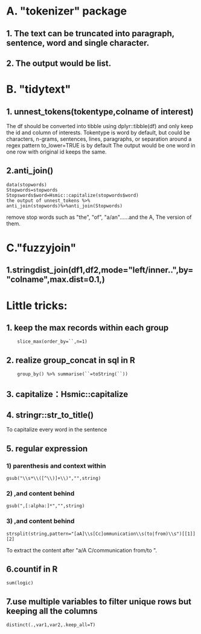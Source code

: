 # A. "tokenizer" package
## 1. The text can be truncated into paragraph, sentence, word and single character. 
## 2. The output would be list.
# B. "tidytext"
## 1. unnest_tokens(tokentype,colname of interest)
The df should be converted into tibble using dplyr::tibble(df) and only keep the id and column of interests.
Tokentype is word by default, but could be characters, n-grams, sentences, lines, paragraphs, or separation around a regex pattern
to_lower=TRUE is by default
The output would be one word in one row with original id keeps the same.
## 2.anti_join()
    data(stopwords)
    Stopwords=stopwords
    Stopswords$word=Hsmic::capitalize(stopwords$word)
    the output of unnest_tokens %>% anti_join(stopwords)%>%anti_join(Stopwords)         
remove stop words such as "the", "of", "a/an"......and the A, The version of them.
# C."fuzzyjoin"
## 1.stringdist_join(df1,df2,mode="left/inner..",by="colname",max.dist=0.1,)
# Little tricks:
## 1. keep the max records within each group
        slice_max(order_by=``,n=1) 
## 2. realize group_concat in sql in R
        group_by() %>% summarise(``=toString(``))
## 3. capitalize：Hsmic::capitalize
## 4. stringr::str_to_title() 
To capitalize every word in the sentence
## 5. regular expression
### 1) parenthesis and context within 
    gsub("\\s*\\([^\\)]+\\)","",string)
### 2) ,and content behind
    gsub(",[:alpha:]*","",string)
### 3) ,and content behind
    strsplit(string,pattern="[aA]\\s[Cc]ommunication\\s(to|from)\\s")[[1]][2]
To extract the content after "a/A C/communication from/to ".
## 6.countif in R 
    sum(logic)
## 7.use multiple variables to filter unique rows but keeping all the columns
    distinct(.,var1,var2,.keep_all=T)
